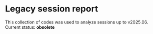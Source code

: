 # Legacy session report

This collection of codes was used to analyze sessions up to v2025.06.
Current status: **obsolete**